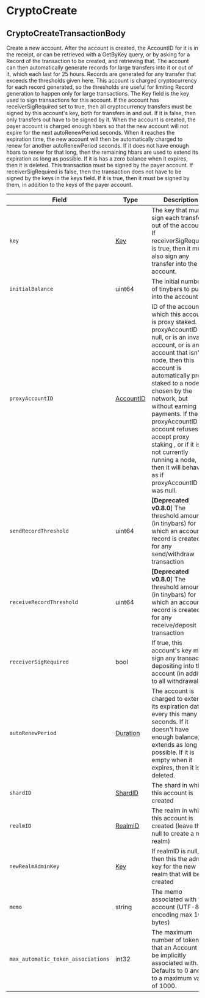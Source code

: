 # CryptoCreate

## CryptoCreateTransactionBody

Create a new account. After the account is created, the AccountID for it is in the receipt, or can be retrieved with a GetByKey query, or by asking for a Record of the transaction to be created, and retrieving that. The account can then automatically generate records for large transfers into it or out of it, which each last for 25 hours. Records are generated for any transfer that exceeds the thresholds given here. This account is charged cryptocurrency for each record generated, so the thresholds are useful for limiting Record generation to happen only for large transactions. The Key field is the key used to sign transactions for this account. If the account has receiverSigRequired set to true, then all cryptocurrency transfers must be signed by this account's key, both for transfers in and out. If it is false, then only transfers out have to be signed by it. When the account is created, the payer account is charged enough hbars so that the new account will not expire for the next autoRenewPeriod seconds. When it reaches the expiration time, the new account will then be automatically charged to renew for another autoRenewPeriod seconds. If it does not have enough hbars to renew for that long, then the remaining hbars are used to extend its expiration as long as possible. If it is has a zero balance when it expires, then it is deleted. This transaction must be signed by the payer account. If receiverSigRequired is false, then the transaction does not have to be signed by the keys in the keys field. If it is true, then it must be signed by them, in addition to the keys of the payer account.

| Field                              | Type                                                                                                                                                   | Description                                                                                                                                                                                                                                                                                                                                                                                                                   |
| ---------------------------------- | ------------------------------------------------------------------------------------------------------------------------------------------------------ | ----------------------------------------------------------------------------------------------------------------------------------------------------------------------------------------------------------------------------------------------------------------------------------------------------------------------------------------------------------------------------------------------------------------------------- |
| `key`                              | [Key](https://github.com/theekrystallee/hedera-style-guide/blob/sdk-v1/deprecated/hedera-api/cryptocurrency-accounts/broken-reference/README.md)       | The key that must sign each transfer out of the account. If receiverSigRequired is true, then it must also sign any transfer into the account.                                                                                                                                                                                                                                                                                |
| `initialBalance`                   | uint64                                                                                                                                                 | The initial number of tinybars to put into the account                                                                                                                                                                                                                                                                                                                                                                        |
| `proxyAccountID`                   | [AccountID](https://github.com/theekrystallee/hedera-style-guide/blob/sdk-v1/deprecated/hedera-api/cryptocurrency-accounts/broken-reference/README.md) | ID of the account to which this account is proxy staked. If proxyAccountID is null, or is an invalid account, or is an account that isn't a node, then this account is automatically proxy staked to a node chosen by the network, but without earning payments. If the proxyAccountID account refuses to accept proxy staking , or if it is not currently running a node, then it will behave as if proxyAccountID was null. |
| `sendRecordThreshold`              | uint64                                                                                                                                                 | **\[Deprecated v0.8.0**] The threshold amount (in tinybars) for which an account record is created for any send/withdraw transaction                                                                                                                                                                                                                                                                                          |
| `receiveRecordThreshold`           | uint64                                                                                                                                                 | **\[Deprecated v0.8.0**] The threshold amount (in tinybars) for which an account record is created for any receive/deposit transaction                                                                                                                                                                                                                                                                                        |
| `receiverSigRequired`              | bool                                                                                                                                                   | If true, this account's key must sign any transaction depositing into this account (in addition to all withdrawals)                                                                                                                                                                                                                                                                                                           |
| `autoRenewPeriod`                  | [Duration](https://github.com/theekrystallee/hedera-style-guide/blob/sdk-v1/deprecated/hedera-api/cryptocurrency-accounts/broken-reference/README.md)  | The account is charged to extend its expiration date every this many seconds. If it doesn't have enough balance, it extends as long as possible. If it is empty when it expires, then it is deleted.                                                                                                                                                                                                                          |
| `shardID`                          | [ShardID](https://github.com/theekrystallee/hedera-style-guide/blob/sdk-v1/deprecated/hedera-api/cryptocurrency-accounts/broken-reference/README.md)   | The shard in which this account is created                                                                                                                                                                                                                                                                                                                                                                                    |
| `realmID`                          | [RealmID](https://github.com/theekrystallee/hedera-style-guide/blob/sdk-v1/deprecated/hedera-api/cryptocurrency-accounts/broken-reference/README.md)   | The realm in which this account is created (leave this null to create a new realm)                                                                                                                                                                                                                                                                                                                                            |
| `newRealmAdminKey`                 | [Key](https://github.com/theekrystallee/hedera-style-guide/blob/sdk-v1/deprecated/hedera-api/cryptocurrency-accounts/broken-reference/README.md)       | If realmID is null, then this the admin key for the new realm that will be created                                                                                                                                                                                                                                                                                                                                            |
| `memo`                             | string                                                                                                                                                 | The memo associated with the account (UTF-8 encoding max 100 bytes)                                                                                                                                                                                                                                                                                                                                                           |
| `max_automatic_token_associations` | int32                                                                                                                                                  | The maximum number of tokens that an Account can be implicitly associated with. Defaults to 0 and up to a maximum value of 1000.                                                                                                                                                                                                                                                                                              |

